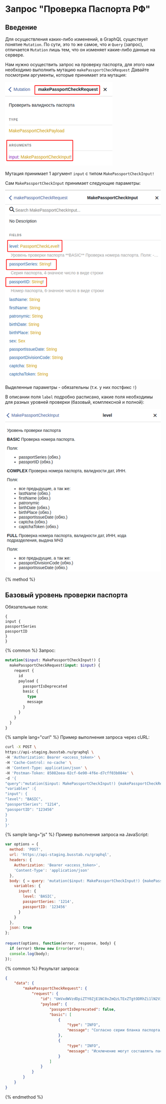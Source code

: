 # Запрос "Проверка Паспорта РФ"

## Введение
Для осуществления каких-либо изменений, в GraphQL существует понятие `Mutation`. По сути, это то же самое, что и `Query` (запрос), отличается `Mutation` лишь тем, что он изменяет какие-либо данные на сервере.

Нам нужно осуществить запрос на проверку паспорта, для этого нам необходимо выполнить мутацию `makePassportCheckRequest`
Давайте посмотрим аргументы, которые принимает эта мутация:

![](/assets/makePassportCheckRequest.png)

Мутация принимает 1 аргумент `input` с типом `MakePassportCheckInput!`

Сам `MakePassportCheckInput` принимает следующие параметры:

![](/assets/MakePassportCheckInput.png)

Выделенные параметры - обязательны (т.к. у них постфикс `!`)

В описании поля `label` подробно расписано, какие поля необходимы для разных уровней проверки (базовый, комплексной и полной):

![](/assets/MakePassportCheckInput_label.png)

{% method %}
## Базовый уровень проверки паспорта
Обязательные поля:
```
{
input {
passportSeries
passportID
}
}
```

{% common %}
Запрос:
```graphql
mutation($input: MakePassportCheckInput!) {
  makePassportCheckRequest(input: $input) {
    request {
      id
      payload {
        passportIsDeprecated
        basic {
          type
          message
        }
      }
    }
  }
}
```


{% sample lang="curl" %}
Пример выполнения запроса через cURL:
```bash
curl -X POST \
https://api-staging.busstab.ru/graphql \
-H 'Authorization: Bearer <access_token>' \
-H 'Cache-Control: no-cache' \
-H 'Content-Type: application/json' \
-H 'Postman-Token: 85082eea-02cf-6e90-4f6e-d7cff03b084e' \
-d '{
"query":"mutation($input: MakePassportCheckInput!) {makePassportCheckRequest(input: $input) {request {id, payload{passportIsDeprecated, basic{type, message}}}}}",
"variables" :{
"input": {
"level": "BASIC",
"passportSeries": "1214",
"passportID": "123456"
}
}
}'
```

{% sample lang="js" %}
Пример выполнения запроса на JavaScript:
```js
var options = {
  method: 'POST',
  url: 'https://api-staging.busstab.ru/graphql',
  headers: {
    Authorization: 'Bearer <access_token>',
    'Content-Type': 'application/json'
  },
  body: { = query: 'mutation($input: MakePassportCheckInput!) {makePassportCheckRequest(input: $input) {request {id, payload{passportIsDeprecated, basic{type, message}}}}}',
    variables: {
      input: {
        level: 'BASIC',
        passportSeries: '1214',
        passportID: '123456'
      }
    }
  },
  json: true
};

request(options, function(error, response, body) {
  if (error) throw new Error(error);
  console.log(body);
});

```
{% common %}
Результат запроса:
```json
{
    "data": {
        "makePassportCheckRequest": {
            "request": {
                "id": "UmVxdWVzdDpiZTY0ZjE1NC0xZmQzLTExZTgtODRhZi1lN2ViYTM2ODM0MmQ=",
                "payload": {
                    "passportIsDeprecated": false,
                    "basic": [
                        {
                            "type": "INFO",
                            "message": "Согласно серии бланка паспорта, регионом выдачи является *Астраханская область*"
                        },
                        {
                            "type": "INFO",
                            "message": "Исключение могут составлять паспорта, выдаваемые жителям полуострова Крыма в 2014 году на бланках паспортов из других регионов РФ"
                        }
                    ]
                }
            }
        }
    }
}
```

{% endmethod %}
